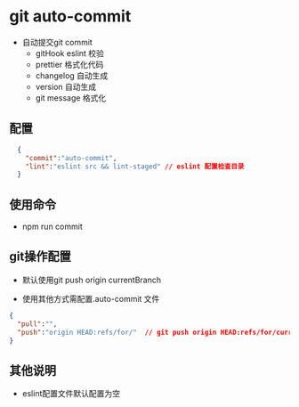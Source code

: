 # git auto-commit

* 自动提交git commit
  * gitHook eslint 校验
  * prettier 格式化代码
  * changelog 自动生成
  * version 自动生成
  * git message 格式化

## 配置

```json
  {
    "commit":"auto-commit",
    "lint":"eslint src && lint-staged" // eslint 配置检查目录
  }
```

## 使用命令

* npm run commit

## git操作配置

* 默认使用git push origin currentBranch
  
* 使用其他方式需配置.auto-commit 文件

```json
{
  "pull":"",
  "push":"origin HEAD:refs/for/"  // git push origin HEAD:refs/for/currentBranch
}
```

## 其他说明

* eslint配置文件默认配置为空
